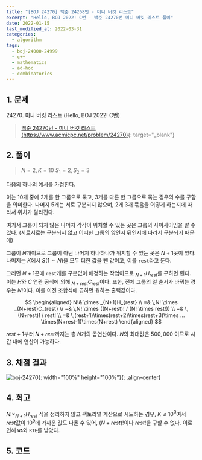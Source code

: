 ```yaml
---
title: "[BOJ 24270] 백준 24268번 - 미니 버킷 리스트"
excerpt: "Hello, BOJ 2022! C번 - 백준 24270번 미니 버킷 리스트 풀이"
date: 2022-01-15
last_modified_at: 2022-03-31
categories:
  - algorithm
tags:
  - boj-24000-24999
  - c++
  - mathematics
  - ad-hoc
  - combinatorics
---
```


## 1. 문제
$24270$. 미니 버킷 리스트 (Hello, BOJ 2022! C번)

> [백준 24270번 - 미니 버킷 리스트 (https://www.acmicpc.net/problem/24270)](https://www.acmicpc.net/problem/24270){: target="_blank"}

## 2. 풀이

> $N=2, K=10$
$S_1=2,\, S_2=3$

다음의 하나의 예시를 가정한다.

이는 $10$개 중에 $2$개를 한 그룹으로 묶고, $3$개를 다른 한 그룹으로 묶는 경우의 수를 구함을 의미한다. 나머지 $5$개는 서로 구분되지 않으며, $2$개 $3$개 묶음을 어떻게 하는지에 따라서 위치가 달라진다. 

여기서 그룹이 되지 않은 나머지 각각이 위치할 수 있는 곳은 그룹의 사이사이임을 알 수 있다. (서로서로는 구분되지 않고 어떠한 그룹의 앞인지 뒤인지에 따라서 구분되기 때문에)

그룹이 $N$개이므로 그룹이 아닌 나머지 하나하나가 위치할 수 있는 곳은 $N+1$곳이 있다. 나머지는 $K$에서 $S(1\sim N)$을 모두 더한 값을 뺀 값이고, 이를 `rest`라고 둔다. 

그러면 $N+1$곳에 `rest`개를 구분없이 배정하는 작업이므로 $_{N+1}H_{rest}$를 구하면 된다. 이는 $H$와 $C$ 연관 공식에 의해 $_{N+rest}C_{rest}$이다. 또한, 전체 그룹의 일 순서가 바뀌는 경우는 $N!$이다. 이를 이전 조합식에 곱하면 원하는 출력값이다.

$$
\begin{aligned}
N!& \times _{N+1}H_{rest} \\
=& \,N! \times _{N+rest}C_{rest} \\
=& \,N! \times ((N+rest)! / (N! \times rest!)) \\
=& \,(N+rest)! / rest! \\
=& \,(rest+1)\times(rest+2)\times(rest+3)\times ... \times(N+rest-1)\times(N+rest)
\end{aligned}
$$

$rest+1$부터 $N+rest$까지는 총 $N$개의 곱연산이다. $N$의 최대값은 $500,000$ 이므로 시간 내에 연산이 가능하다. 

## 3. 채점 결과

![boj-24270](https://user-images.githubusercontent.com/30232837/161063375-1ed29cd1-22f9-40a1-b50d-e6918736d930.png "boj-24270"){: width="100%" height="100%"}{: .align-center}

## 4. 회고

$N! \times _{N+1}H_{rest}$ 식을 정리하지 않고 팩토리얼 계산으로 시도하는 경우, $K\leq 10^9$여서 $rest$값이 $10^9$에 가까운 값도 나올 수 있어, $(N+rest)!$이나 $rest!$을 구할 수 없다. 이로 인해 `WA`와 `RTE`를 받았다.

## 5. 코드

<script src="https://gist.github.com/BurningFalls/bddf280a0dfea86fcd2a1dab09378b09.js"></script>